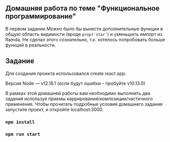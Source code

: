 ## Домашняя работа по теме "Функциональное программирование"

В первом задании Можно было бы вынести дополнительные функции в общую область видимости (вроде `prop('star'`) и уменьшить импорт из Ramda. Не сделал этого сознательно, т.к. хотелось попробовать больше функций в реальности.

## Задание
Для создания проекта использовался create react app.  

Версия Node — v12.16.1 (если будут ошибки – пробуйте v10.13.0)
  
В рамках этой домашней работы вам необходимо выполнить два задания используя приемы каррирования/композиции/частичного применения.
Чтобы прочитать подробные условия домашнего задания запустите проект, и откройте localhost:3000.

### `npm install`
### `npm run start`

